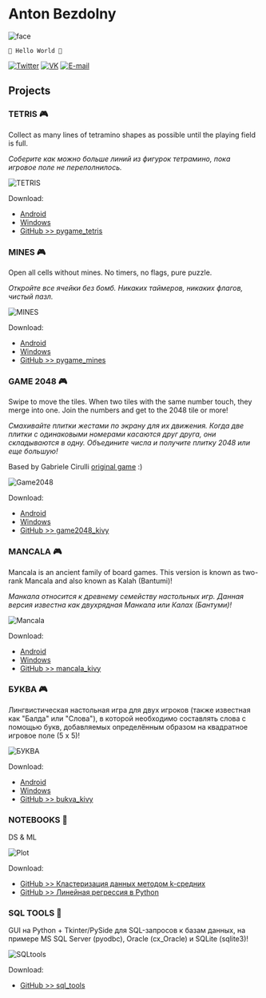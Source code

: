 # Anton Bezdolny

![face](face.jpg)

`🤘 Hello World 🤘`

[![Twitter](twitter_logo.png)](https://twitter.com/avbezdolny)
[![VK](vk_logo.png)](https://vk.com/avbezdolny)
[![E-mail](email_logo.png)](mailto:avbezdolny@yandex.ru)

## Projects

### TETRIS 🎮

Collect as many lines of tetramino shapes as possible until the playing field is full.

*Соберите как можно больше линий из фигурок тетрамино, пока игровое поле не переполнилось.*

![TETRIS](tetris.png)

Download:
* [Android](https://github.com/avbezdolny/pygame_tetris/releases/download/v1.0.2/tetris.apk)
* [Windows](https://github.com/avbezdolny/pygame_tetris/releases/download/v1.0.1/pygame_tetris.exe)
* [GitHub >> pygame_tetris](https://github.com/avbezdolny/pygame_tetris)

### MINES 🎮

Open all cells without mines. No timers, no flags, pure puzzle.

*Откройте все ячейки без бомб. Никаких таймеров, никаких флагов, чистый пазл.*

![MINES](mines.png)

Download:
* [Android](https://github.com/avbezdolny/pygame_mines/releases/download/v1.0.1/mines.apk)
* [Windows](https://github.com/avbezdolny/pygame_mines/releases/download/v1.0/pygame_mines.exe)
* [GitHub >> pygame_mines](https://github.com/avbezdolny/pygame_mines)

### GAME 2048 🎮

Swipe to move the tiles. When two tiles with the same number touch, they merge into one. Join the numbers and get to the 2048 tile or more!

*Смахивайте плитки жестами по экрану для их движения. Когда две плитки с одинаковыми номерами касаются друг друга, они складываются в одну. Объедините числа и получите плитку 2048 или еще большую!*

Based by Gabriele Cirulli [original game](https://play2048.co) :)

![Game2048](game2048.png)

Download:
* [Android](https://github.com/avbezdolny/game2048_kivy/releases/download/v2.2/game2048-2.2-armeabi-v7a.apk)
* [Windows](https://github.com/avbezdolny/game2048_kivy/releases/download/v2.2/game2048.exe)
* [GitHub >> game2048_kivy](https://github.com/avbezdolny/game2048_kivy)

### MANCALA 🎮

Mancala is an ancient family of board games. This version is known as two-rank Mancala and also known as Kalah (Bantumi)!

*Манкала относится к древнему семейству настольных игр. Данная версия известна как двухрядная Манкала или Калах (Бантуми)!*

![Mancala](mancala.png)

Download:
* [Android](https://github.com/avbezdolny/mancala_kivy/releases/download/v2.2/mancala-2.2-armeabi-v7a.apk)
* [Windows](https://github.com/avbezdolny/mancala_kivy/releases/download/v2.2/mancala.exe)
* [GitHub >> mancala_kivy](https://github.com/avbezdolny/mancala_kivy)

### БУКВА 🎮

Лингвистическая настольная игра для двух игроков (также известная как "Балда" или "Слова"), в которой необходимо составлять слова с помощью букв, добавляемых определённым образом на квадратное игровое поле (5 x 5)!

![БУКВА](bukva.png)

Download:
* [Android](https://github.com/avbezdolny/bukva_kivy/releases/download/v2.2/bukva-2.2-armeabi-v7a.apk)
* [Windows](https://github.com/avbezdolny/bukva_kivy/releases/download/v2.2/bukva.exe)
* [GitHub >> bukva_kivy](https://github.com/avbezdolny/bukva_kivy)

### NOTEBOOKS 📒

DS & ML

![Plot](plot.png)

Download:
* [GitHub >> Кластеризация данных методом k-средних](https://github.com/avbezdolny/notebooks/blob/main/K-means.ipynb)
* [GitHub >> Линейная регрессия в Python](https://github.com/avbezdolny/notebooks/blob/main/LinearRegression.ipynb)

### SQL TOOLS 🚀

GUI на Python + Tkinter/PySide для SQL-запросов к базам данных, на примере MS SQL Server (pyodbc), Oracle (cx_Oracle) и SQLite (sqlite3)!

![SQLtools](sql_tools_tk.png)

Download:
* [GitHub >> sql_tools](https://github.com/avbezdolny/sql_tools)
